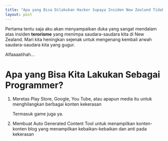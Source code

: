 ```yaml
---
title: "Apa yang Bisa Dilakukan Hacker Supaya Insiden New Zealand Tidak Terjadi Lagi???"
layout: post
---
```


Pertama tentu saja aku akan menyampaikan duka yang sangat mendalam atas insiden **terorisme** yang menimpa saudara-saudara kita di New Zealand. Mari kita heningkan sejenak untuk mengenang kembali arwah saudara-saudara kita yang gugur.

Alfaaaatihah...

# Apa yang Bisa Kita Lakukan Sebagai Programmer?

1. Meretas Play Store, Google, You Tube, atau apapun media itu untuk menghilangkan berbagai konten kekerasan

	Termasuk game juga ya.

2. Membuat Auto Generated Content Tool untuk menampilkan konten-konten blog yang menampilkan kebaikan-kebaikan dan anti pada kekerasan